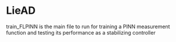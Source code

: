# LieAD

train_FLPINN is the main file to run for training a PINN measurement function and testing its performance as a stabilizing controller
